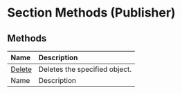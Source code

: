 
# Section Methods (Publisher)

## Methods



|**Name**|**Description**|
|:-----|:-----|
| [Delete](f3127265-b989-e357-0a2c-161af98adb34.md)|Deletes the specified object.|
|Name|Description|
